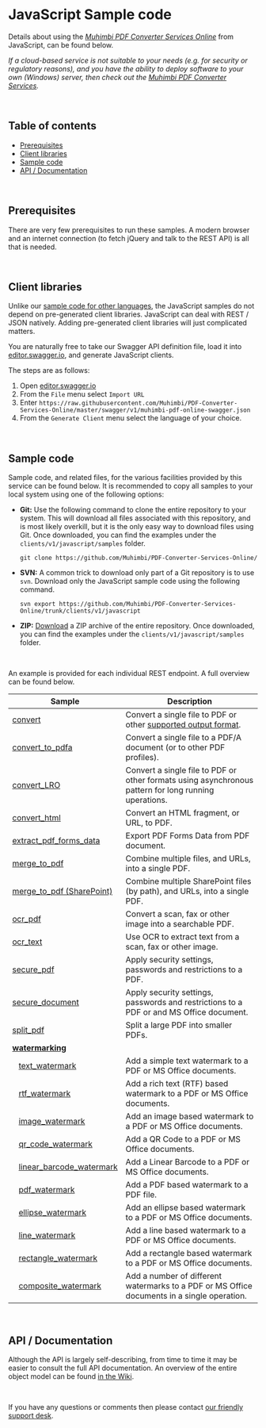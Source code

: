 # JavaScript Sample code

Details about using the *[Muhimbi PDF Converter Services Online](https://support.muhimbi.com/hc/en-us/articles/115002813708-About-the-PDF-Converter-Services-Online)* from JavaScript, can be found below. 

*If a cloud-based service is not suitable to your needs (e.g. for security or regulatory reasons), and you have the ability to deploy software to your own (Windows) server, then check out the [Muhimbi PDF Converter Services](http://www.muhimbi.com/Products/PDF-Converter-Services/summary.aspx).*

<br/>

## Table of contents

- [Prerequisites](#prerequisites)
- [Client libraries](#client-libraries)
- [Sample code](#sample-code)
- [API / Documentation](#api--documentation)

<br/>

## Prerequisites

There are very few prerequisites to run these samples. A modern browser and an internet connection (to fetch jQuery and talk to the REST API) is all that is needed.

<br/>


## Client libraries

Unlike our [sample code for other languages](../../), the JavaScript samples do not depend on pre-generated client libraries. JavaScript can deal with REST / JSON natively. Adding pre-generated client libraries will just complicated matters.

You are naturally free to take our Swagger API definition file, load it into [editor.swagger.io](http://editor.swagger.io/), and generate JavaScript clients.

The steps are as follows:

1. Open [editor.swagger.io](http://editor.swagger.io)
2. From the `File` menu select `Import URL`
3. Enter `https://raw.githubusercontent.com/Muhimbi/PDF-Converter-Services-Online/master/swagger/v1/muhimbi-pdf-online-swagger.json`
4. From the `Generate Client` menu select the language of your choice.

<br/>


## Sample code

Sample code, and related files, for the various facilities provided by this service can be found below. It is recommended to copy all samples to your local system using one of the following options:

- **Git:** Use the following command to clone the entire repository to your system. This will download all files associated with this repository, and is most likely overkill, but it is the only easy way to download files using Git. Once downloaded, you can find the examples under the `clients/v1/javascript/samples` folder.<br>
   
     `git clone https://github.com/Muhimbi/PDF-Converter-Services-Online/`

- **SVN:** A common trick to download only part of a Git repository  is to use `svn`. Download only the JavaScript sample code using the following command.<br>

     `svn export https://github.com/Muhimbi/PDF-Converter-Services-Online/trunk/clients/v1/javascript`

- **ZIP:** [Download](https://github.com/Muhimbi/PDF-Converter-Services-Online/zipball/master/) a ZIP archive of the entire repository. Once downloaded, you can find the examples under the `clients/v1/javascript/samples` folder.

<br/>

An example is provided for each individual REST endpoint. A full overview can be found below.

Sample								| Description
------------------------------------|---------------------------------------------------------
[convert](samples/convert/)					| Convert a single file to PDF or other [supported output format](https://support.muhimbi.com/hc/en-us/articles/228089047-What-file-formats-types-are-supported-for-conversion-).
[convert_to_pdfa](samples/convert_to_pdfa/)	| Convert a single file to a PDF/A document (or to other PDF profiles).
[convert_LRO](samples/convert_LRO/)			| Convert a single file to PDF or other formats using asynchronous pattern for long running uperations.
[convert_html](samples/convert_html/)		| Convert an HTML fragment, or URL, to PDF.
[extract_pdf_forms_data](samples/extract_pdf_forms_data/)		| Export PDF Forms Data from PDF document.
[merge_to_pdf](samples/merge_to_pdf/)		| Combine multiple files, and URLs, into a single PDF.
[merge_to_pdf (SharePoint)](samples/merge_to_pdf%20%28SharePoint%29/)		| Combine multiple SharePoint files (by path), and URLs, into a single PDF.
[ocr_pdf](samples/ocr_pdf/)					| Convert a scan, fax or other image into a searchable PDF.
[ocr_text](samples/ocr_text/)				| Use OCR to extract text from a scan, fax or other image.
[secure_pdf](samples/secure_pdf/)			| Apply security settings, passwords and restrictions to a PDF.
[secure_document](samples/secure_document/)	| Apply security settings, passwords and restrictions to a PDF or and MS Office document.
[split_pdf](samples/split_pdf/)				| Split a large PDF into smaller PDFs.
**[watermarking](samples/watermarking/)**	| 
&nbsp;&nbsp;&nbsp;[text_watermark](samples/watermarking/text_watermark/)			| Add a simple text watermark to a PDF or MS Office documents.
&nbsp;&nbsp;&nbsp;[rtf_watermark](samples/watermarking/rtf_watermark/)				| Add a rich text (RTF) based watermark to a PDF or MS Office documents.
&nbsp;&nbsp;&nbsp;[image_watermark](samples/watermarking/image_watermark/)			| Add an image based watermark to a PDF or MS Office documents.
&nbsp;&nbsp;&nbsp;[qr_code_watermark](samples/watermarking/qr_code_watermark/)		| Add a QR Code to a PDF or MS Office documents.
&nbsp;&nbsp;&nbsp;[linear_barcode_watermark](samples/watermarking/linear_barcode_watermark/)	| Add a Linear Barcode to a PDF or MS Office documents.
&nbsp;&nbsp;&nbsp;[pdf_watermark](samples/watermarking/pdf_watermark/)				| Add a PDF based watermark to a PDF file.
&nbsp;&nbsp;&nbsp;[ellipse_watermark](samples/watermarking/ellipse_watermark/)		| Add an ellipse based watermark to a PDF or MS Office documents.
&nbsp;&nbsp;&nbsp;[line_watermark](samples/watermarking/line_watermark/)			| Add a line based watermark to a PDF or MS Office documents.
&nbsp;&nbsp;&nbsp;[rectangle_watermark](samples/watermarking/rectangle_watermark/)	| Add a rectangle based watermark to a PDF or MS Office documents.
&nbsp;&nbsp;&nbsp;[composite_watermark](samples/watermarking/composite_watermark/)	| Add a number of different watermarks to a PDF or MS Office documents in a single operation.

<br/>


## API / Documentation

Although the API is largely self-describing, from time to time it may be easier to consult the full API documentation. An overview of the entire object model can be found [in the Wiki](https://github.com/Muhimbi/PDF-Converter-Services-Online/wiki/API).


<br/>

If you have any questions or comments then please contact [our friendly support desk](http://www.muhimbi-online.com/contact).
